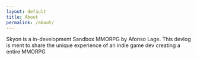 ```yaml
---
layout: default
title: About
permalink: /about/
---
```


Skyon is a in-development Sandbox MMORPG by Afonso Lage. This devlog is ment to share the unique experience of an indie game dev creating a entire MMORPG
